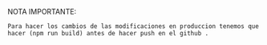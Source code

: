 NOTA IMPORTANTE: 

    Para hacer los cambios de las modificaciones en produccion tenemos que hacer (npm run build) antes de hacer push en el github . 